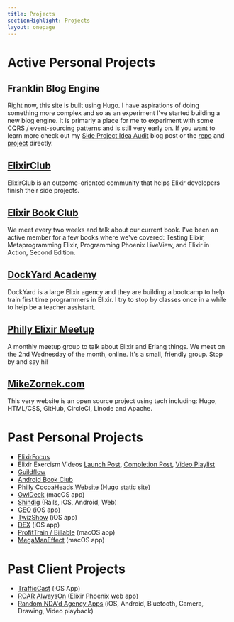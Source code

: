 ```yaml
---
title: Projects
sectionHighlight: Projects
layout: onepage
---
```


# Active Personal Projects

## Franklin Blog Engine

Right now, this site is built using Hugo. I have aspirations of doing something more complex and so as an experiment I've started building a new blog engine. It is primarly a place for me to experiment with some CQRS / event-sourcing patterns and is still very early on. If you want to learn more check out my [Side Project Idea Audit](https://mikezornek.com/posts/2022/6/side-project-idea-audit/) blog post or the [repo](https://github.com/zorn/franklin) and [project](https://github.com/users/zorn/projects/1/views/1) directly.

## [ElixirClub](https://mikezornek.com/posts/2022/11/elixir-club-intro/)

ElixirClub is an outcome-oriented community that helps Elixir developers finish their side projects.

## [Elixir Book Club](https://elixirbookclub.com/)

We meet every two weeks and talk about our current book. I've been an active member for a few books where we've covered: Testing Elixir, Metaprogramming Elixir, Programming Phoenix LiveView, and Elixir in Action, Second Edition.

## [DockYard Academy](https://github.com/DockYard-Academy/beta_curriculum/)

DockYard is a large Elixir agency and they are building a bootcamp to help train first time programmers in Elixir. I try to stop by classes once in a while to help be a teacher assistant.

## [Philly Elixir Meetup](https://www.meetup.com/PhillyElixir)

A monthly meetup group to talk about Elixir and Erlang things. We meet on the 2nd Wednesday of the month, online. It's a small, friendly group. Stop by and say hi!

## [MikeZornek.com](/projects/mikezornek-site/)

This very website is an open source project using tech including: Hugo, HTML/CSS, GitHub, CircleCI, Linode and Apache.

# Past Personal Projects

* [ElixirFocus](https://elixirfocus.com)
* Elixir Exercism Videos [Launch Post](/posts/2022/8/exercism-elixir-cohort/), [Completion Post](/posts/2022/10/completing-exercism-project/), [Video Playlist](https://www.youtube.com/playlist?list=PLcuknvxBZ9L6wgG61cQnfyjfNUSFX2G5O)
* [Guildflow](/projects/guildflow/)
* [Android Book Club](https://mikezornek.com/posts/2020/6/an-android-book-club-for-ios-developers/)
* [Philly CocoaHeads Website](/projects/philly-cocoaheads/) (Hugo static site)
* [OwlDeck](/projects/owldeck/) (macOS app)
* [Shindig](/projects/shindig/) (Rails, iOS, Android, Web)
* [GEO](/projects/geo/) (iOS app)
* [TwizShow](/projects/twizshow/) (iOS app)
* [DEX](/projects/dex/) (iOS app)
* [ProfitTrain / Billable](/projects/profittrain/) (macOS app)
* [MegaManEffect](/projects/megamaneffect/) (macOS app)

# Past Client Projects

* [TrafficCast](/projects/trafficcast/) (iOS App)
* [ROAR AlwaysOn](/projects/roar/) (Elixir Phoenix web app)
* [Random NDA'd Agency Apps](/projects/agency/) (iOS, Android, Bluetooth, Camera, Drawing, Video playback)
